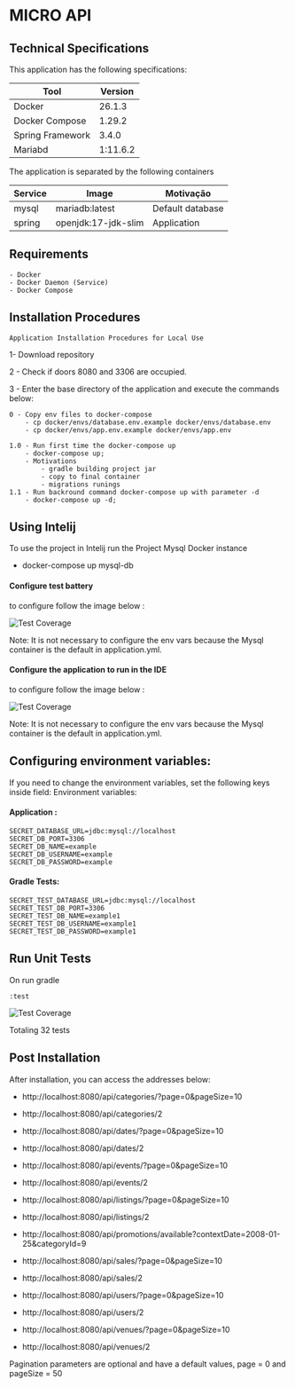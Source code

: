 # MICRO API 


## Technical Specifications

This application has the following specifications: 

| Tool | Version |
| --- | --- |
| Docker | 26.1.3 |
| Docker Compose | 1.29.2 |
| Spring Framework | 3.4.0 |
| Mariabd | 1:11.6.2 |


The application is separated by the following containers

| Service | Image | Motivação
| --- | --- | --- |
| mysql | mariadb:latest | Default database |
| spring | openjdk:17-jdk-slim | Application |

## Requirements
    - Docker
    - Docker Daemon (Service)
    - Docker Compose

## Installation Procedures
    Application Installation Procedures for Local Use

1- Download repository 
    
2 - Check if doors 8080 and 3306 are occupied.

3 - Enter the base directory of the application and execute the commands below:
    
    0 - Copy env files to docker-compose
        - cp docker/envs/database.env.example docker/envs/database.env
        - cp docker/envs/app.env.example docker/envs/app.env

    1.0 - Run first time the docker-compose up
        - docker-compose up; 
        - Motivations
            - gradle building project jar
            - copy to final container
            - migrations runings
    1.1 - Run backround command docker-compose up with parameter -d 
        - docker-compose up -d;


## Using Intelij

To use the project in Intelij run the Project Mysql Docker instance

 -  docker-compose up mysql-db

#### Configure test battery
to configure follow the image below :

![Test Coverage](images/config-tests.png)   

Note: It is not necessary to configure the env vars because the Mysql container is the default in application.yml.

#### Configure the application to run in the IDE
to configure follow the image below :

![Test Coverage](images/config-app.png)

Note: It is not necessary to configure the env vars because the Mysql container is the default in application.yml.

## Configuring environment variables:

If you need to change the environment variables, set the following keys inside field:
Environment variables:

#### Application :

    SECRET_DATABASE_URL=jdbc:mysql://localhost
    SECRET_DB_PORT=3306
    SECRET_DB_NAME=example
    SECRET_DB_USERNAME=example
    SECRET_DB_PASSWORD=example


#### Gradle Tests:

    SECRET_TEST_DATABASE_URL=jdbc:mysql://localhost
    SECRET_TEST_DB_PORT=3306
    SECRET_TEST_DB_NAME=example1
    SECRET_TEST_DB_USERNAME=example1
    SECRET_TEST_DB_PASSWORD=example1

    
## Run Unit Tests
On run gradle 

    :test

![Test Coverage](images/coverage.png)

Totaling 32 tests

## Post Installation

After installation, you can access the addresses below:

- http://localhost:8080/api/categories/?page=0&pageSize=10
- http://localhost:8080/api/categories/2

- http://localhost:8080/api/dates/?page=0&pageSize=10
- http://localhost:8080/api/dates/2

- http://localhost:8080/api/events/?page=0&pageSize=10
- http://localhost:8080/api/events/2

- http://localhost:8080/api/listings/?page=0&pageSize=10
- http://localhost:8080/api/listings/2

- http://localhost:8080/api/promotions/available?contextDate=2008-01-25&categoryId=9

- http://localhost:8080/api/sales/?page=0&pageSize=10
- http://localhost:8080/api/sales/2

- http://localhost:8080/api/users/?page=0&pageSize=10
- http://localhost:8080/api/users/2

- http://localhost:8080/api/venues/?page=0&pageSize=10
- http://localhost:8080/api/venues/2


Pagination parameters are optional and have a default values, page = 0 and pageSize = 50

